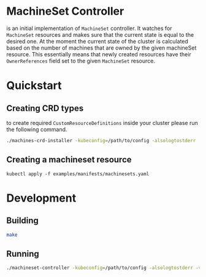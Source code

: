 # MachineSet Controller
is an initial implementation of `MachineSet` controller. It watches for `MachineSet` resources
and makes sure that the current state is equal to the desired one. At the moment the current state of the cluster
is calculated based on the number of machines that are owned by the given machineSet resource.
This essentially means that newly created resources have their `OwnerReferences`  field set to the given `MachineSet` resource.

# Quickstart

## Creating CRD types
to create required `CustomResourceDefinitions` inside your cluster please run the following command.
```bash
./machines-crd-installer -kubeconfig=/path/to/config -alsologtostderr
```

## Creating a machineset resource
`kubectl apply -f examples/manifests/machinesets.yaml`

# Development

## Building
```bash
make
```

## Running
```bash
./machineset-controller -kubeconfig=/path/to/config -alsologtostderr -v=2
```
